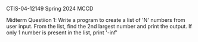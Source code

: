 CTIS-04-12149 Spring 2024 MCCD 

Midterm Questiion 1:
Write a program to create a list of 'N' numbers from user input. From the list, 
find the 2nd largest number and print the output. 
If only 1 number is present in the list, print '-inf'
